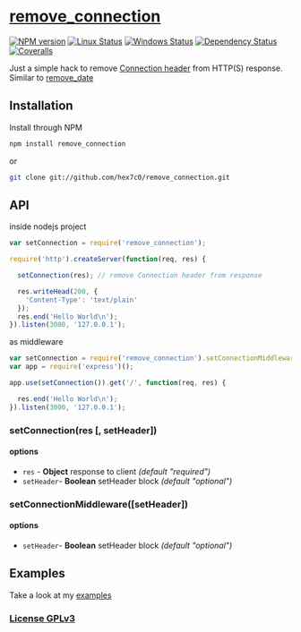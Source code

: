 # [remove_connection](https://github.com/hex7c0/remove_connection)

[![NPM version](https://img.shields.io/npm/v/remove_connection.svg)](https://www.npmjs.com/package/remove_connection)
[![Linux Status](https://img.shields.io/travis/hex7c0/remove_connection.svg?label=linux-osx)](https://travis-ci.org/hex7c0/remove_connection)
[![Windows Status](https://img.shields.io/appveyor/ci/hex7c0/remove_connection.svg?label=windows)](https://ci.appveyor.com/project/hex7c0/remove_connection)
[![Dependency Status](https://img.shields.io/david/hex7c0/remove_connection.svg)](https://david-dm.org/hex7c0/remove_connection)
[![Coveralls](https://img.shields.io/coveralls/hex7c0/remove_connection.svg)](https://coveralls.io/r/hex7c0/remove_connection)

Just a simple hack to remove [Connection header](https://en.wikipedia.org/wiki/List_of_HTTP_header_fields#Connection) from HTTP(S) response.
Similar to [remove_date](https://github.com/hex7c0/remove_date/)

## Installation

Install through NPM

```bash
npm install remove_connection
```
or
```bash
git clone git://github.com/hex7c0/remove_connection.git
```

## API

inside nodejs project
```js
var setConnection = require('remove_connection');

require('http').createServer(function(req, res) {

  setConnection(res); // remove Connection header from response

  res.writeHead(200, {
    'Content-Type': 'text/plain'
  });
  res.end('Hello World\n');
}).listen(3000, '127.0.0.1');
```

as middleware
```js
var setConnection = require('remove_connection').setConnectionMiddleware;
var app = require('express')();

app.use(setConnection()).get('/', function(req, res) {

  res.end('Hello World\n');
}).listen(3000, '127.0.0.1');
```

### setConnection(res [, setHeader])

#### options

 - `res` - **Object** response to client *(default "required")*
 - `setHeader`- **Boolean** setHeader block *(default "optional")*

### setConnectionMiddleware([setHeader])

#### options

 - `setHeader`- **Boolean** setHeader block *(default "optional")*

## Examples

Take a look at my [examples](examples)

### [License GPLv3](LICENSE)
